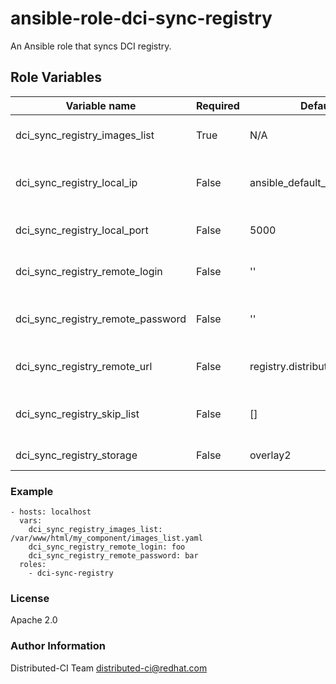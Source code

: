 # ansible-role-dci-sync-registry

An Ansible role that syncs DCI registry.


## Role Variables

| Variable name | Required | Default | Type | Description |
|---------------|----------|---------|------|-------------|
| dci_sync_registry_images_list | True | N/A | String | Absolute path to the images list file (YAML) |
| dci_sync_registry_local_ip | False | ansible_default_ipv4.address | IP | IP address for binding the container registry |
| dci_sync_registry_local_port | False | 5000 | Int | Port for binding the container registry |
| dci_sync_registry_remote_login | False | '' | String | Login to the remote registry when required |
| dci_sync_registry_remote_password | False | '' | String | Password to the remote registry when required |
| dci_sync_registry_remote_url | False | registry.distributed-ci.io | String | Remove container registry url |
| dci_sync_registry_skip_list | False | [] | List | Container images list to exclude of the synchronization |
| dci_sync_registry_storage | False | overlay2 | String | Docker storage drivers to use |


### Example

```
- hosts: localhost
  vars:
    dci_sync_registry_images_list: /var/www/html/my_component/images_list.yaml
    dci_sync_registry_remote_login: foo
    dci_sync_registry_remote_password: bar
  roles:
    - dci-sync-registry
```

### License

Apache 2.0


### Author Information

Distributed-CI Team  <distributed-ci@redhat.com>
